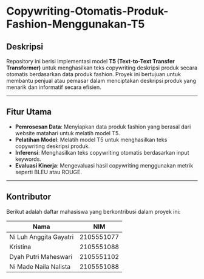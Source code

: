 # Copywriting-Otomatis-Produk-Fashion-Menggunakan-T5

## Deskripsi

Repository ini berisi implementasi model **T5 (Text-to-Text Transfer Transformer)** untuk menghasilkan teks copywriting deskripsi produk secara otomatis berdasarkan data produk fashion. Proyek ini bertujuan untuk membantu penjual atau pemasar dalam menciptakan deskripsi produk yang menarik dan informatif secara efisien.

---

## Fitur Utama

- **Pemrosesan Data**: Menyiapkan data produk fashion yang berasal dari website matahari untuk melatih model T5.
- **Pelatihan Model**: Melatih model T5 untuk menghasilkan teks copywriting deskripsi produk.
- **Inferensi**: Menghasilkan teks copywriting otomatis berdasarkan input keywords.
- **Evaluasi Kinerja**: Mengevaluasi hasil copywriting menggunakan metrik seperti BLEU atau ROUGE.

---

## Kontributor

Berikut adalah daftar mahasiswa yang berkontribusi dalam proyek ini:

| Nama                   | NIM        |
| ---------------------- | ---------- |
| Ni Luh Anggita Gayatri | 2105551077 |
| Kristina               | 2105551088 |
| Dyah Putri Maheswari   | 2105551102 |
| Ni Made Naila Nalista  | 2105551088 |
